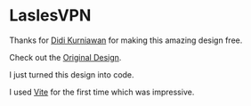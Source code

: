 # LaslesVPN

Thanks for [Didi Kurniawan](https://www.figma.com/@didikurniawan) for making this amazing design free.

Check out the [Original Design](https://www.figma.com/community/file/858999227165747995).

I just turned this design into code.

I used [Vite](https://vitejs.dev/) for the first time which was impressive.
